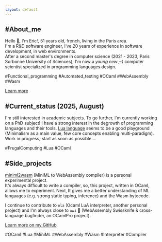 ```yaml
---
layout: default
---
```


## #About_me

Hello 👋, I'm Eric!, 51 years old, french, living in the Paris area.\
I'm a R&D software engineer, I've 20 years of experience in software development, in web environments.\
After a second master's degree in computer science (2021 - 2023, Paris Sorbonne University of Sciences),
I'm now a *young new ;-)* computer scientist specialized in programming languages design.

#Functional_programming #Automated_testing #OCaml #WebAssembly #Wasm

[Learn more](./eric-patrizio.html)

## #Current_status (2025, August)

I'm still interested in academic subjects. To go further, I'm currently working on a PhD subject!
I have a strong interest in the degrowth of programming languages and their tools.
[Lua language](https://github.com/epatrizio/ola) seems to be a good playground
(Minimalism as a main value, few core concepts enabling multi-paradigm).\
Work in progress, start as soon as possible ...

#FrugalComputing #Lua #OCaml

## #Side_projects

[miniml2wasm](https://github.com/epatrizio/miniml2wasm) (MiniML to WebAssembly compiler) is a personal experimental project.\
It's always difficult to write a compiler, so, this project, written in OCaml, allows me to experiment.
Next, It gives me a better understanding of ML languages (e.g. strong static typing, inference)
and the Wasm bytecode.

I continue to contribute to `ola` (Ocaml LuA interpreter, another personal project)
and I'm always close to `owi` 🐌 (WebAssembly Swissknife & cross-language bugfinder, an OCamlPro project).

[Learn more on my GitHub](https://github.com/epatrizio)

#OCaml #Lua #MiniML #WebAssembly #Wasm #Interpreter #Compiler
